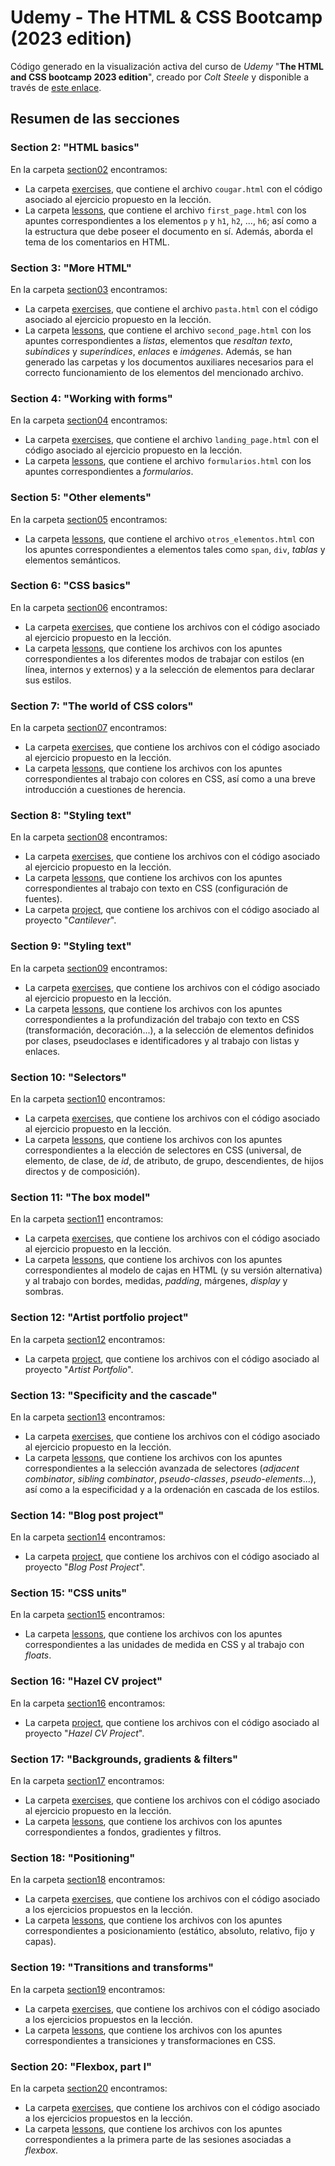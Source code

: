 # Udemy - The HTML & CSS Bootcamp (2023 edition)

Código generado en la visualización activa del curso de _Udemy_ "**The HTML and CSS bootcamp 2023 edition**", creado por _Colt Steele_ y disponible a través de [este enlace](https://www.udemy.com/course/html-and-css-bootcamp/).

## Resumen de las secciones

### Section 2: "HTML basics"

En la carpeta [section02](/section02) encontramos:

- La carpeta [exercises](/section02/exercises/), que contiene el archivo `cougar.html` con el código asociado al ejercicio propuesto en la lección.
- La carpeta [lessons](/section02/lessons/), que contiene el archivo `first_page.html` con los apuntes correspondientes a los elementos `p` y `h1`, `h2`, ..., `h6`; así como a la estructura que debe poseer el documento en sí. Además, aborda el tema de los comentarios en HTML.

### Section 3: "More HTML"

En la carpeta [section03](/section03/) encontramos:

- La carpeta [exercises](/section03/exercises/), que contiene el archivo `pasta.html` con el código asociado al ejercicio propuesto en la lección.
- La carpeta [lessons](/section03/lessons/), que contiene el archivo `second_page.html` con los apuntes correspondientes a _listas_, elementos que _resaltan texto_, _subíndices_ y _superíndices_, _enlaces_ e _imágenes_. Además, se han generado las carpetas y los documentos auxiliares necesarios para el correcto funcionamiento de los elementos del mencionado archivo.

### Section 4: "Working with forms"

En la carpeta [section04](/section04/) encontramos:

- La carpeta [exercises](/section04/exercises/), que contiene el archivo `landing_page.html` con el código asociado al ejercicio propuesto en la lección.
- La carpeta [lessons](/section04/lessons/), que contiene el archivo `formularios.html` con los apuntes correspondientes a _formularios_.

### Section 5: "Other elements"

En la carpeta [section05](/section05/) encontramos:

- La carpeta [lessons](/section05/lessons/), que contiene el archivo `otros_elementos.html` con los apuntes correspondientes a elementos tales como `span`, `div`, _tablas_ y elementos semánticos.

### Section 6: "CSS basics"

En la carpeta [section06](/section06/) encontramos:

- La carpeta [exercises](/section06/exercises/), que contiene los archivos con el código asociado al ejercicio propuesto en la lección.
- La carpeta [lessons](/section06/lessons/), que contiene los archivos con los apuntes correspondientes a los diferentes modos de trabajar con estilos (en línea, internos y externos) y a la selección de elementos para declarar sus estilos.

### Section 7: "The world of CSS colors"

En la carpeta [section07](/section07/) encontramos:

- La carpeta [exercises](/section07/exercises/), que contiene los archivos con el código asociado al ejercicio propuesto en la lección.
- La carpeta [lessons](/section07/lessons/), que contiene los archivos con los apuntes correspondientes al trabajo con colores en CSS, así como a una breve introducción a cuestiones de herencia.

### Section 8: "Styling text"

En la carpeta [section08](/section08/) encontramos:

- La carpeta [exercises](/section08/exercises/), que contiene los archivos con el código asociado al ejercicio propuesto en la lección.
- La carpeta [lessons](/section08/lessons/), que contiene los archivos con los apuntes correspondientes al trabajo con texto en CSS (configuración de fuentes).
- La carpeta [project](/section08/project/), que contiene los archivos con el código asociado al proyecto "_Cantilever_".

### Section 9: "Styling text"

En la carpeta [section09](/section09/) encontramos:

- La carpeta [exercises](/section09/exercises/), que contiene los archivos con el código asociado al ejercicio propuesto en la lección.
- La carpeta [lessons](/section09/lessons/), que contiene los archivos con los apuntes correspondientes a la profundización del trabajo con texto en CSS (transformación, decoración...), a la selección de elementos definidos por clases, pseudoclases e identificadores y al trabajo con listas y enlaces.

### Section 10: "Selectors"

En la carpeta [section10](/section10/) encontramos:

- La carpeta [exercises](/section10/exercises/), que contiene los archivos con el código asociado al ejercicio propuesto en la lección.
- La carpeta [lessons](/section10/lessons/), que contiene los archivos con los apuntes correspondientes a la elección de selectores en CSS (universal, de elemento, de clase, de _id_, de atributo, de grupo, descendientes, de hijos directos y de composición).

### Section 11: "The box model"

En la carpeta [section11](/section11/) encontramos:

- La carpeta [exercises](/section11/exercises/), que contiene los archivos con el código asociado al ejercicio propuesto en la lección.
- La carpeta [lessons](/section11/lessons/), que contiene los archivos con los apuntes correspondientes al modelo de cajas en HTML (y su versión alternativa) y al trabajo con bordes, medidas, _padding_, márgenes, _display_ y sombras.

### Section 12: "Artist portfolio project"

En la carpeta [section12](/section12/) encontramos:

- La carpeta [project](/section12/project/), que contiene los archivos con el código asociado al proyecto "_Artist Portfolio_".

### Section 13: "Specificity and the cascade"

En la carpeta [section13](/section13/) encontramos:

- La carpeta [exercises](/section13/exercises/), que contiene los archivos con el código asociado al ejercicio propuesto en la lección.
- La carpeta [lessons](/section13/lessons/), que contiene los archivos con los apuntes correspondientes a la selección avanzada de selectores (_adjacent combinator_, _sibling combinator_, _pseudo-classes_, _pseudo-elements_...), así como a la especificidad y a la ordenación en cascada de los estilos.

### Section 14: "Blog post project"

En la carpeta [section14](/section14/) encontramos:

- La carpeta [project](/section14/project/), que contiene los archivos con el código asociado al proyecto "_Blog Post Project_".

### Section 15: "CSS units"

En la carpeta [section15](/section15/) encontramos:

- La carpeta [lessons](/section15/lessons/), que contiene los archivos con los apuntes correspondientes a las unidades de medida en CSS y al trabajo con _floats_.

### Section 16: "Hazel CV project"

En la carpeta [section16](/section16/) encontramos:

- La carpeta [project](/section16/project/), que contiene los archivos con el código asociado al proyecto "_Hazel CV Project_".

### Section 17: "Backgrounds, gradients & filters"

En la carpeta [section17](/section17/) encontramos:

- La carpeta [exercises](/section17/exercises/), que contiene los archivos con el código asociado al ejercicio propuesto en la lección.
- La carpeta [lessons](/section17/lessons/), que contiene los archivos con los apuntes correspondientes a fondos, gradientes y filtros.

### Section 18: "Positioning"

En la carpeta [section18](/section18/) encontramos:

- La carpeta [exercises](/section18/exercises/), que contiene los archivos con el código asociado a los ejercicios propuestos en la lección.
- La carpeta [lessons](/section18/lessons/), que contiene los archivos con los apuntes correspondientes a posicionamiento (estático, absoluto, relativo, fijo y capas).

### Section 19: "Transitions and transforms"

En la carpeta [section19](/section19/) encontramos:

- La carpeta [exercises](/section19/exercises/), que contiene los archivos con el código asociado a los ejercicios propuestos en la lección.
- La carpeta [lessons](/section19/lessons/), que contiene los archivos con los apuntes correspondientes a transiciones y transformaciones en CSS.

### Section 20: "Flexbox, part I"

En la carpeta [section20](/section20/) encontramos:

- La carpeta [exercises](/section20/exercises/), que contiene los archivos con el código asociado a los ejercicios propuestos en la lección.
- La carpeta [lessons](/section20/lessons/), que contiene los archivos con los apuntes correspondientes a la primera parte de las sesiones asociadas a _flexbox_.
